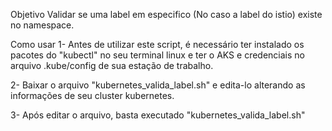 Objetivo
Validar se uma label em especifico (No caso a label do istio) existe no namespace.

Como usar
1- Antes de utilizar este script, é necessário ter instalado os pacotes do "kubectl" no seu terminal linux e ter o AKS e credenciais no arquivo .kube/config de sua estação de trabalho.

2- Baixar o arquivo "kubernetes_valida_label.sh" e edita-lo alterando as informações de seu cluster kubernetes.

3- Após editar o arquivo, basta executado "kubernetes_valida_label.sh"
